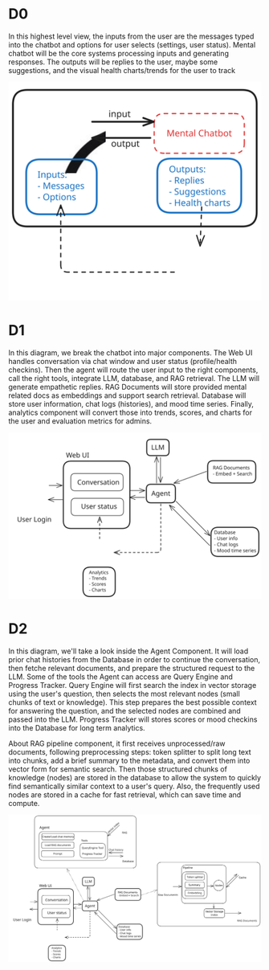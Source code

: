 # D0
In this highest level view, the inputs from the user are the messages typed into the chatbot and options for user selects (settings, user status). Mental chatbot will be the core systems processing inputs and generating responses. The outputs will be replies to the user, maybe some suggestions, and the visual health charts/trends for the user to track

![D0](D0.svg)


# D1
In this diagram, we break the chatbot into major components. The Web UI handles conversation via chat window and user status (profile/health checkins). Then the agent will route the user input to the right components, call the right tools, integrate LLM, database, and RAG retrieval. The LLM will generate empathetic replies. RAG Documents will store provided mental related docs as embeddings and support search retrieval. Database will store user information, chat logs (histories), and mood time series. Finally, analytics component will convert those into trends, scores, and charts for the user and evaluation metrics for admins.

![D1](D1.svg)

# D2
In this diagram, we'll take a look inside the Agent Component. It will load prior chat histories from the Database in order to continue the conversation, then fetche relevant documents, and prepare the structured request to the LLM. Some of the tools the Agent can access are Query Engine and Progress Tracker. Query Engine will first search the index in vector storage using the user's question, then selects the most relevant nodes (small chunks of text or knowledge). This step prepares the best possible context for answering the question, and the selected nodes are combined and passed into the LLM. Progress Tracker will stores scores or mood checkins into the Database for long term analytics. 

About RAG pipeline component, it first receives unprocessed/raw documents, following preprocessing steps: token splitter to split long text into chunks, add a brief summary to the metadata, and convert them into vector form for semantic search. Then those structured chunks of knowledge (nodes) are stored in the database to allow the system to quickly find semantically similar context to a user's query. Also, the frequently used nodes are stored in a cache for fast retrieval, which can save time and compute.

![D2](D2.svg)